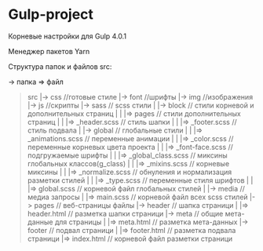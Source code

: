 # Gulp-project
Корневые настройки для Gulp 4.0.1

Менеджер пакетов Yarn

Структура папок и файлов src:

-> папка
=> файл

>src
|-> css //готовые стиле
|-> font //шрифты
|-> img //изображения
|-> js //скрипты
|-> sass // scss стили
|   |-> block // стили корневой и дополнительных страниц
|   |   |=> pages // стили дополнительных страниц
|   |   |=> _header.scss // стиль шапки
|   |   |=> _footer.scss // стиль подвала
|   |-> global // глобальные стили
|   |   |=> _animations.scss // переменные анимации
|   |   |=> _color.scss // переменные корневых цвета проекта
|   |   |=> _font-face.scss // подгружаемые шрифты
|   |   |=> _global_class.scss // миксины глобальных классов(g_class)
|   |   |=> _mixins.scss // корневые миксины
|   |   |=> _normalize.scss // обнуления и нормализация разметки стилей
|   |   |=> _type.scss // переменные стиля шрифтов
|   |   |=> global.scss // корневой файл глобальных стилей
|   |-> media // медиа запросы
|   |=> main.scss // корневой файл всех scss стилей
|-> pages // веб-страницы файлы
    |-> header // шапка страници
    |  |=> header.html  // разметка шапки страници
    |-> meta // общие мета-данные для страницы
    |  |=> meta.html // разметка мета-данных
    |-> footer // подвал страници
    |  |=> footer.html // разметка подвала страници
    |=> index.html // корневой файл разметки страници
